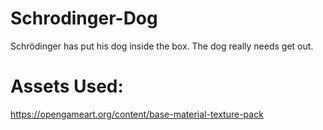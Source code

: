 # Schrodinger-Dog
Schrödinger has put his dog inside the box. The dog really needs get out.


# Assets Used:
https://opengameart.org/content/base-material-texture-pack
